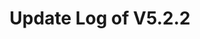 ---
permalink: /wiki/posts/update-log/5-2-2
title: "Update Log of V5.2.2"
easy_links:
  list:
    - link_name: "V5.2.2"
      search:
        name: "V5.2.2"
short_description: "This update fixes the spotlight on the Moving Spotlight Dock when the map is covered in snow."
update_published_at: "2021-12-20 20:40:00 +00:00"
post_created_at: "2021-12-20 00:00:00 +00:00"
post_updated_at: "2021-12-20 00:00:00 +00:00"
update_published_at_time_zone: "PST"
tags:
  - V5
  - Bug Fixes Only
update_log_data:
  version: "5.2.2"
  content:
    - title: "Summary"
      id: "SummaryList"
      type: "Typed_Change_List"
      content:
        - text: "Fixed the physics of the spotlight on the <code>Dock / Moving Spotlight Dock</code> when the map is <code text=\"covered in snow\">Global / Timed Change / Snow day</code>."
          type: "Fix"
    - title: "Full Change List"
      id: "ChangeList"
      type: "Typed_Change_List"
      count: true
      content:
        - text: "Fixed the physics of the spotlight on the <code>Dock / Moving Spotlight Dock</code> when the map is <code text=\"covered in snow\">Global / Timed Change / Snow day</code>."
          type: "Fix"
---